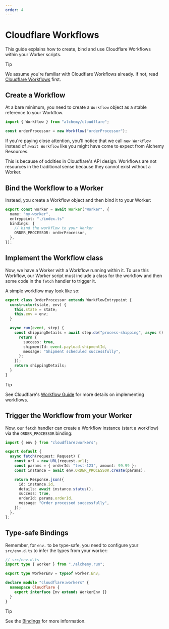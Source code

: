 ```yaml
---
order: 4
---
```


# Cloudflare Workflows 

This guide explains how to create, bind and use Cloudflare Workflows within your Worker scripts.

> [!TIP]
> We assume you're familiar with Cloudflare Workflows already. If not, read [Cloudflare Workflows](https://developers.cloudflare.com/workflows/) first.

## Create a Workflow

At a bare minimum, you need to create a `Workflow` object as a stable reference to your Workflow.

```ts
import { Workflow } from "alchemy/cloudflare";

const orderProcessor = new Workflow("orderProcessor");
```

If you're paying close attention, you'll notice that we call `new Workflow` instead of `await Workflow` like you might have come to expect from Alchemy Resources.

This is because of oddities in Cloudflare's API design. Workflows are not resources in the traditional sense because they cannot exist without a Worker.

## Bind the Workflow to a Worker

Instead, you create a Workflow object and then bind it to your Worker:

```ts
export const worker = await Worker("Worker", {
  name: "my-worker",
  entrypoint: "./index.ts"
  bindings: {
    // bind the workflow to your Worker
    ORDER_PROCESSOR: orderProcessor,
  },
});
```

## Implement the Workflow class

Now, we have a Worker with a Workflow running within it. To use this Workflow, our Worker script must include a class for the workflow and then some code in the `fetch` handler to trigger it.

A simple workflow may look like so:

```ts
export class OrderProcessor extends WorkflowEntrypoint {
  constructor(state, env) {
    this.state = state;
    this.env = env;
  }

  async run(event, step) {
    const shippingDetails = await step.do("process-shipping", async () => {
      return {
        success: true,
        shipmentId: event.payload.shipmentId,
        message: "Shipment scheduled successfully",
      };
    });
    return shippingDetails;
  }
}
```

> [!TIP]
> See Cloudflare's [Workflow Guide](https://developers.cloudflare.com/workflows/get-started/guide/) for more details on implementing workflows.

## Trigger the Workflow from your Worker

Now, our `fetch` handler can create a Workflow instance (start a workflow) via the `ORDER_PROCESSOR` binding:

```ts
import { env } from "cloudflare:workers";

export default {
  async fetch(request: Request) {
    const url = new URL(request.url);
    const params = { orderId: "test-123", amount: 99.99 };
    const instance = await env.ORDER_PROCESSOR.create(params);

    return Response.json({
      id: instance.id,
      details: await instance.status(),
      success: true,
      orderId: params.orderId,
      message: "Order processed successfully",
    });
  },
};
```

## Type-safe Bindings

Remember, for `env.` to be type-safe, you need to configure your `src/env.d.ts` to infer the types from your worker:

```ts
// src/env.d.ts
import type { worker } from "./alchemy.run";

export type WorkerEnv = typeof worker.Env;

declare module "cloudflare:workers" {
  namespace Cloudflare {
    export interface Env extends WorkerEnv {}
  }
}
```

> [!TIP]
> See the [Bindings](../concepts/bindings.md) for more information.